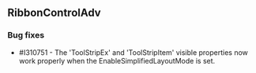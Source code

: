 ## RibbonControlAdv

### Bug fixes

* \#I310751 - The 'ToolStripEx' and 'ToolStripItem' visible properties now work properly when the EnableSimplifiedLayoutMode is set.
